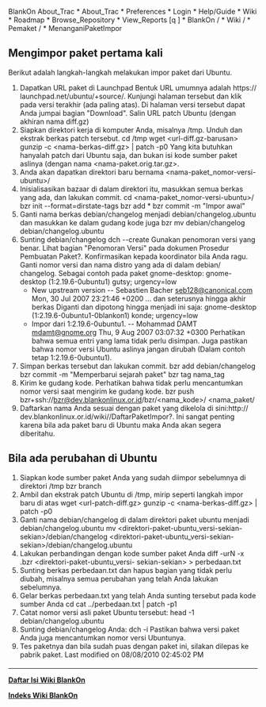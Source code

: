    BlankOn
 About_Trac
    * About_Trac
    * Preferences
    * Login
    * Help/Guide
    * Wiki
    * Roadmap
    * Browse_Repository
    * View_Reports
[q                 ]
    * BlankOn  /
    * Wiki  /
    * Pemaket  /
    * MenanganiPaketImpor
## Mengimpor paket pertama kali
Berikut adalah langkah-langkah melakukan impor paket dari Ubuntu.
   1. Dapatkan URL paket di Launchpad Bentuk URL umumnya adalah ​https://
      launchpad.net/ubuntu/+source/<nama-paket>. Kunjungi halaman tersebut dan
      klik pada versi terakhir (ada paling atas). Di halaman versi tersebut
      dapat Anda jumpai bagian "Download". Salin URL patch Ubuntu (dengan
      akhiran nama diff.gz)
   2. Siapkan direktori kerja di komputer Anda, misalnya /tmp. Unduh dan
      ekstrak berkas patch tersebut.
      cd /tmp
      wget <url-diff.gz-barusan>
      gunzip -c <nama-berkas-diff.gz> | patch -p0
      Yang kita butuhkan hanyalah patch dari Ubuntu saja, dan bukan isi kode
      sumber paket aslinya (dengan nama <nama-paket.orig.tar.gz>.
   3. Anda akan dapatkan direktori baru bernama <nama-paket_nomor-versi-
      ubuntu>/
   4. Inisialisasikan bazaar di dalam direktori itu, masukkan semua berkas yang
      ada, dan lakukan commit.
      cd <nama-paket_nomor-versi-ubuntu>/
      bzr init --format=dirstate-tags
      bzr add *
      bzr commit -m "Impor awal"
   5. Ganti nama berkas debian/changelog menjadi debian/changelog.ubuntu dan
      masukkan ke dalam gudang kode juga
      bzr mv debian/changelog debian/changelog.ubuntu
   6. Sunting debian/changelog
      dch --create
      Gunakan penomoran versi yang benar. Lihat bagian "Penomoran Versi" pada
      dokumen Prosedur Pembuatan Paket?. Konfirmasikan kepada koordinator bila
      Anda ragu. Ganti nomor versi dan nama distro yang ada di dalam debian/
      changelog. Sebagai contoh pada paket gnome-desktop:
      gnome-desktop (1:2.19.6-0ubuntu1) gutsy; urgency=low
        * New upstream version
       -- Sebastien Bacher <seb128@canonical.com>  Mon, 30 Jul 2007 23:21:46
      +0200
        ... dan seterusnya hingga akhir berkas
      Diganti dan dipotong hingga menjadi ini saja:
      gnome-desktop (1:2.19.6-0ubuntu1-0blankon1) konde; urgency=low
        * Impor dari 1:2.19.6-0ubuntu1.
       -- Mohammad DAMT <mdamt@gnome.org>  Thu,  9 Aug 2007 03:07:32 +0300
          Perhatikan bahwa semua entri yang lama tidak perlu
          disimpan. Juga pastikan bahwa nomor versi Ubuntu aslinya
          jangan dirubah (Dalam contoh tetap 1:2.19.6-0ubuntu1).
   1. Simpan berkas tersebut dan lakukan commit.
      bzr add debian/changelog
      bzr commit -m "Memperbarui sejarah paket"
      bzr tag nama_tag
   2. Kirim ke gudang kode. Perhatikan bahwa tidak perlu mencantumkan nomor
      versi saat mengirim ke gudang kode.
      bzr push bzr+ssh://bzr@dev.blankonlinux.or.id/bzr/<nama_kode>/
      <nama_paket/
   3. Daftarkan nama Anda sesuai dengan paket yang dikelola di sini: ​http://
      dev.blankonlinux.or.id/wiki/<versi>/DaftarPaketImpor?. Ini sangat penting
      karena bila ada paket baru di Ubuntu maka Anda akan segera diberitahu.
## Bila ada perubahan di Ubuntu
   1. Siapkan kode sumber paket Anda yang sudah diimpor sebelumnya di direktori
      /tmp
      bzr branch <url-paket-anda-di-gudang-kode>
   2. Ambil dan ekstrak patch Ubuntu di /tmp, mirip seperti langkah impor baru
      di atas
      wget <url-patch-diff.gz>
      gunzip -c <nama-berkas-diff.gz> | patch -p0
   3. Ganti nama debian/changelog di dalam direktori paket ubuntu menjadi
      debian/changelog.ubuntu
      mv <direktori-paket-ubuntu_versi-sekian-sekian>/debian/changelog
      <direktori-paket-ubuntu_versi-sekian-sekian>/debian/changelog.ubuntu
   4. Lakukan perbandingan dengan kode sumber paket Anda
      diff -urN -x .bzr <direktori-paket-anda> <direktori-paket-ubuntu_versi-
      sekian-sekian> > perbedaan.txt
   5. Sunting berkas perbedaan.txt dan hapus bagian yang tidak perlu diubah,
      misalnya semua perubahan yang telah Anda lakukan sebelumnya.
   6. Gelar berkas perbedaan.txt yang telah Anda sunting tersebut pada kode
      sumber Anda
      cd <direktori-paket-anda>
      cat ../perbedaan.txt | patch -p1
   7. Catat nomor versi asli paket Ubuntu tersebut:
      head -1 debian/changelog.ubuntu
   8. Sunting debian/changelog Anda:
      dch -i
      Pastikan bahwa versi paket Anda juga mencantumkan nomor versi Ubuntunya.
   9. Tes paketnya dan bila sudah puas dengan paket ini, silakan dilepas ke
      pabrik paket.
Last modified on 08/08/2010 02:45:02 PM
#### 
    
 
 
 
 
 
---
[**Daftar Isi Wiki BlankOn**](/DaftarIsi/README.md)
 
[**Indeks Wiki BlankOn**](/Indeks.md)
